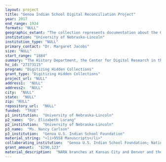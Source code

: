 ```yaml
--- 
layout: project 
title: "Genoa Indian School Digital Reconciliation Project"
year: 2017
end_range: 1934
formats: "NULL"
geographic_extant: "The collection represents documentation about the Genoa Indian Industrial School, established on former lands of the Pawnee Nation in what became central Nebraska. Indian children from at least forty tribal nations attended the school, with a particular concentration of children from the tribal nations of the northern Great Plains."
institution: "University of Nebraska-Lincoln"
institution_type: "NULL"
primary_contact: "Dr. Margaret Jacobs"
size: "NULL"
start_range: "1884"
summary: "The History Department, the Center for Digital Research in the Humanities (CDRH), and University Archives & Special Collections at the University of Nebraska-Lincoln (UNL) propose to collaborate with the Genoa U.S. Indian School Foundation and National Archives branches in Kansas City and Denver to digitize, describe, and make accessible materials related to the Genoa U.S. Indian Industrial School, one of the largest U.S. Indian boarding schools, which was in operation from 1884 to 1934. We will process approximately 10500 pages (or 3368 items) of student case files, admittance forms, correspondence, censuses, administrative and health reports, photographs, artwork, ephemera, artifacts, and a student newspaper held by the National Archives and by the Genoa U.S. Indian School Foundation. Our project will make these hidden records accessible to the families of Indian people who attended the school, researchers who study the Indian boarding schools, and the general public."
hc_id: "27373115"
program: "Digitizing Hidden Collections"
grant_type: "Digitizing Hidden Collections"
project_url: "NULL"
address1:  "NULL"
address2:  "NULL"
city:  "NULL"
state:  "NULL"
zip: "NULL"
repository_url:  "NULL"
funded:  "TRUE"
p1_institution:  "University of Nebraska-Lincoln"
p2_name:  "Dr. Elizabeth Lorang"
p2_institution:  "University of Nebraska-Lincoln"
p3_name:  "Ms. Nancy Carlson"
p3_institution:  "Genoa U.S. Indian School Foundation"
material_string: "<li>9558 Manuscripts</li>"
collaborating_institution:  "Genoa U.S. Indian School Foundation; National Archives at Denver; National Archives at Kansas City"
grant_amount:  "$290,123"
material_description:  "NARA branches at Kansas City and Denver and the Genoa U.S. Indian School Foundation hold various records documenting the role of Genoa Indian Industrial Boarding School in shaping the lives of Native children from at least forty tribal nations. The materials selected for digitization are nearly all federal records, and include: - Student Case files of Pine Ridge Students Attending Genoa Indian School, ca. 1913 - ca. 1933; - Other student case files from Winnebago, Rosebud Sioux, and Yankton Sioux students attending Genoa Boarding School,1903-1935; - Descriptive Statements of Children Sent, 1884-1907; - Applications for Admission, 1932-33; - Official administrative reports, 1906-1934; - Health reports, 1908-1934; - The Pipe of Peace; The Genoa Indian News, 1891-1892, 1920, 1930-1933; - Correspondence, circa 1885-1934; - Student Work Details, 1903-1907; - Ephemera such as commencement, concert, and play programs,sheet music, postcards; - Photographs, 1884-1934; - Wall murals by students, ca 1900; - Dishes, tools, furniture, shoes, uniforms, used by students,1884-1934. Prominent themes that emerge from the materials include American Indian health, disease, and medical treatment; children’s labor and compensation; family communication and contact; resistance, discipline and punishment; sports and other extracurricular activities; federal government efforts to assimilate Native Americans; and government categorization of Indian people. Gathered together in one place, these materials will provide users with greater insight into the history of American Indians, education, Nebraska and the Great Plains, and the U.S. more generally."
---
```

